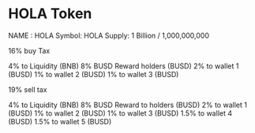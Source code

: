 # HOLA Token

NAME : HOLA
Symbol: HOLA
Supply: 1 Billion / 1,000,000,000

16% buy Tax

4% to Liquidity (BNB)
8% BUSD Reward holders (BUSD)
2% to wallet 1 (BUSD)
1% to wallet 2 (BUSD)
1% to wallet 3 (BUSD)

19% sell tax

4% to Liquidity (BNB)
8% BUSD Reward to holders (BUSD)
2% to wallet 1 (BUSD)
1% to wallet 2 (BUSD)
1% to wallet 3 (BUSD)
1.5% to wallet 4 (BUSD)
1.5% to wallet 5 (BUSD)
